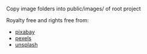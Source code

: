 Copy image folders into public/images/ of root project

Royalty free and rights free from:
* [pixabay](https://pixabay.com)
* [pexels](https://www.pexels.com)
* [unsplash](https://unsplash.com)